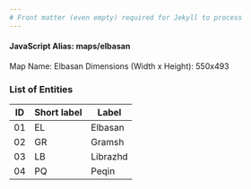 ```yaml
---
# Front matter (even empty) required for Jekyll to process
---
```


#### JavaScript Alias: maps/elbasan

Map Name: Elbasan
Dimensions (Width x Height): 550x493





### List of Entities

ID | Short label | Label
---|---|---|
01|EL|Elbasan
02|GR|Gramsh
03|LB|Librazhd
04|PQ|Peqin

